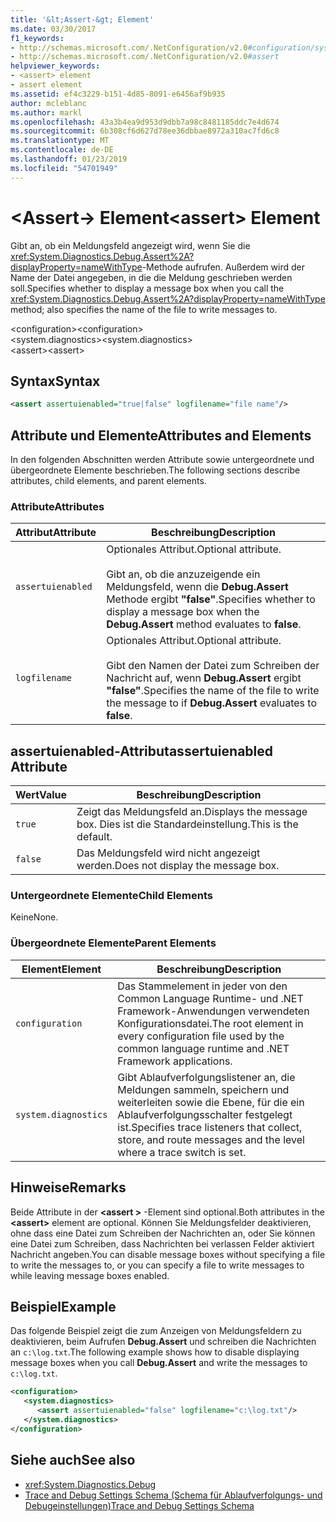 ```yaml
---
title: '&lt;Assert-&gt; Element'
ms.date: 03/30/2017
f1_keywords:
- http://schemas.microsoft.com/.NetConfiguration/v2.0#configuration/system.diagnostics/assert
- http://schemas.microsoft.com/.NetConfiguration/v2.0#assert
helpviewer_keywords:
- <assert> element
- assert element
ms.assetid: ef4c3229-b151-4d85-8091-e6456af9b935
author: mcleblanc
ms.author: markl
ms.openlocfilehash: 43a3b4ea9d953d9dbb7a98c8481185ddc7e4d674
ms.sourcegitcommit: 6b308cf6d627d78ee36dbbae8972a310ac7fd6c8
ms.translationtype: MT
ms.contentlocale: de-DE
ms.lasthandoff: 01/23/2019
ms.locfileid: "54701949"
---
```

# <a name="ltassertgt-element"></a><span data-ttu-id="9aaa4-102">&lt;Assert-&gt; Element</span><span class="sxs-lookup"><span data-stu-id="9aaa4-102">&lt;assert&gt; Element</span></span>
<span data-ttu-id="9aaa4-103">Gibt an, ob ein Meldungsfeld angezeigt wird, wenn Sie die <xref:System.Diagnostics.Debug.Assert%2A?displayProperty=nameWithType>-Methode aufrufen. Außerdem wird der Name der Datei angegeben, in die die Meldung geschrieben werden soll.</span><span class="sxs-lookup"><span data-stu-id="9aaa4-103">Specifies whether to display a message box when you call the <xref:System.Diagnostics.Debug.Assert%2A?displayProperty=nameWithType> method; also specifies the name of the file to write messages to.</span></span>  
  
 <span data-ttu-id="9aaa4-104">\<configuration></span><span class="sxs-lookup"><span data-stu-id="9aaa4-104">\<configuration></span></span>  
<span data-ttu-id="9aaa4-105">\<system.diagnostics></span><span class="sxs-lookup"><span data-stu-id="9aaa4-105">\<system.diagnostics></span></span>  
<span data-ttu-id="9aaa4-106">\<assert></span><span class="sxs-lookup"><span data-stu-id="9aaa4-106">\<assert></span></span>  
  
## <a name="syntax"></a><span data-ttu-id="9aaa4-107">Syntax</span><span class="sxs-lookup"><span data-stu-id="9aaa4-107">Syntax</span></span>  
  
```xml  
<assert assertuienabled="true|false" logfilename="file name"/>  
```  
  
## <a name="attributes-and-elements"></a><span data-ttu-id="9aaa4-108">Attribute und Elemente</span><span class="sxs-lookup"><span data-stu-id="9aaa4-108">Attributes and Elements</span></span>  
 <span data-ttu-id="9aaa4-109">In den folgenden Abschnitten werden Attribute sowie untergeordnete und übergeordnete Elemente beschrieben.</span><span class="sxs-lookup"><span data-stu-id="9aaa4-109">The following sections describe attributes, child elements, and parent elements.</span></span>  
  
### <a name="attributes"></a><span data-ttu-id="9aaa4-110">Attribute</span><span class="sxs-lookup"><span data-stu-id="9aaa4-110">Attributes</span></span>  
  
|<span data-ttu-id="9aaa4-111">Attribut</span><span class="sxs-lookup"><span data-stu-id="9aaa4-111">Attribute</span></span>|<span data-ttu-id="9aaa4-112">Beschreibung</span><span class="sxs-lookup"><span data-stu-id="9aaa4-112">Description</span></span>|  
|---------------|-----------------|  
|`assertuienabled`|<span data-ttu-id="9aaa4-113">Optionales Attribut.</span><span class="sxs-lookup"><span data-stu-id="9aaa4-113">Optional attribute.</span></span><br /><br /> <span data-ttu-id="9aaa4-114">Gibt an, ob die anzuzeigende ein Meldungsfeld, wenn die **Debug.Assert** Methode ergibt **"false"**.</span><span class="sxs-lookup"><span data-stu-id="9aaa4-114">Specifies whether to display a message box when the **Debug.Assert** method evaluates to **false**.</span></span>|  
|`logfilename`|<span data-ttu-id="9aaa4-115">Optionales Attribut.</span><span class="sxs-lookup"><span data-stu-id="9aaa4-115">Optional attribute.</span></span><br /><br /> <span data-ttu-id="9aaa4-116">Gibt den Namen der Datei zum Schreiben der Nachricht auf, wenn **Debug.Assert** ergibt **"false"**.</span><span class="sxs-lookup"><span data-stu-id="9aaa4-116">Specifies the name of the file to write the message to if **Debug.Assert** evaluates to **false**.</span></span>|  
  
## <a name="assertuienabled-attribute"></a><span data-ttu-id="9aaa4-117">assertuienabled-Attribut</span><span class="sxs-lookup"><span data-stu-id="9aaa4-117">assertuienabled Attribute</span></span>  
  
|<span data-ttu-id="9aaa4-118">Wert</span><span class="sxs-lookup"><span data-stu-id="9aaa4-118">Value</span></span>|<span data-ttu-id="9aaa4-119">Beschreibung</span><span class="sxs-lookup"><span data-stu-id="9aaa4-119">Description</span></span>|  
|-----------|-----------------|  
|`true`|<span data-ttu-id="9aaa4-120">Zeigt das Meldungsfeld an.</span><span class="sxs-lookup"><span data-stu-id="9aaa4-120">Displays the message box.</span></span> <span data-ttu-id="9aaa4-121">Dies ist die Standardeinstellung.</span><span class="sxs-lookup"><span data-stu-id="9aaa4-121">This is the default.</span></span>|  
|`false`|<span data-ttu-id="9aaa4-122">Das Meldungsfeld wird nicht angezeigt werden.</span><span class="sxs-lookup"><span data-stu-id="9aaa4-122">Does not display the message box.</span></span>|  
  
### <a name="child-elements"></a><span data-ttu-id="9aaa4-123">Untergeordnete Elemente</span><span class="sxs-lookup"><span data-stu-id="9aaa4-123">Child Elements</span></span>  
 <span data-ttu-id="9aaa4-124">Keine</span><span class="sxs-lookup"><span data-stu-id="9aaa4-124">None.</span></span>  
  
### <a name="parent-elements"></a><span data-ttu-id="9aaa4-125">Übergeordnete Elemente</span><span class="sxs-lookup"><span data-stu-id="9aaa4-125">Parent Elements</span></span>  
  
|<span data-ttu-id="9aaa4-126">Element</span><span class="sxs-lookup"><span data-stu-id="9aaa4-126">Element</span></span>|<span data-ttu-id="9aaa4-127">Beschreibung</span><span class="sxs-lookup"><span data-stu-id="9aaa4-127">Description</span></span>|  
|-------------|-----------------|  
|`configuration`|<span data-ttu-id="9aaa4-128">Das Stammelement in jeder von den Common Language Runtime- und .NET Framework-Anwendungen verwendeten Konfigurationsdatei.</span><span class="sxs-lookup"><span data-stu-id="9aaa4-128">The root element in every configuration file used by the common language runtime and .NET Framework applications.</span></span>|  
|`system.diagnostics`|<span data-ttu-id="9aaa4-129">Gibt Ablaufverfolgungslistener an, die Meldungen sammeln, speichern und weiterleiten sowie die Ebene, für die ein Ablaufverfolgungsschalter festgelegt ist.</span><span class="sxs-lookup"><span data-stu-id="9aaa4-129">Specifies trace listeners that collect, store, and route messages and the level where a trace switch is set.</span></span>|  
  
## <a name="remarks"></a><span data-ttu-id="9aaa4-130">Hinweise</span><span class="sxs-lookup"><span data-stu-id="9aaa4-130">Remarks</span></span>  
 <span data-ttu-id="9aaa4-131">Beide Attribute in der  **\<assert >** -Element sind optional.</span><span class="sxs-lookup"><span data-stu-id="9aaa4-131">Both attributes in the **\<assert>** element are optional.</span></span> <span data-ttu-id="9aaa4-132">Können Sie Meldungsfelder deaktivieren, ohne dass eine Datei zum Schreiben der Nachrichten an, oder Sie können eine Datei zum Schreiben, dass Nachrichten bei verlassen Felder aktiviert Nachricht angeben.</span><span class="sxs-lookup"><span data-stu-id="9aaa4-132">You can disable message boxes without specifying a file to write the messages to, or you can specify a file to write messages to while leaving message boxes enabled.</span></span>  
  
## <a name="example"></a><span data-ttu-id="9aaa4-133">Beispiel</span><span class="sxs-lookup"><span data-stu-id="9aaa4-133">Example</span></span>  
 <span data-ttu-id="9aaa4-134">Das folgende Beispiel zeigt die zum Anzeigen von Meldungsfeldern zu deaktivieren, beim Aufrufen **Debug.Assert** und schreiben die Nachrichten an `c:\log.txt`.</span><span class="sxs-lookup"><span data-stu-id="9aaa4-134">The following example shows how to disable displaying message boxes when you call **Debug.Assert** and write the messages to `c:\log.txt`.</span></span>  
  
```xml  
<configuration>  
   <system.diagnostics>  
      <assert assertuienabled="false" logfilename="c:\log.txt"/>  
   </system.diagnostics>  
</configuration>  
```  
  
## <a name="see-also"></a><span data-ttu-id="9aaa4-135">Siehe auch</span><span class="sxs-lookup"><span data-stu-id="9aaa4-135">See also</span></span>
- <xref:System.Diagnostics.Debug>
- [<span data-ttu-id="9aaa4-136">Trace and Debug Settings Schema (Schema für Ablaufverfolgungs- und Debugeinstellungen)</span><span class="sxs-lookup"><span data-stu-id="9aaa4-136">Trace and Debug Settings Schema</span></span>](../../../../../docs/framework/configure-apps/file-schema/trace-debug/index.md)

